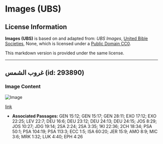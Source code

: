 # Images (UBS)

## License Information

**Images (UBS)** is based on and adapted from: _UBS Images_, [United Bible Societies](https://unitedbiblesocieties.org/), None, which is licensed under a [Public Domain CC0](https://creativecommons.org/public-domain/cc0/).

This markdown version is provided under the same license.



--------------------------------

## غروب الشمس (id: 293890)

### Image Content

![Image](https://cdn.aquifer.bible/aquifer-content/resources/Media/WEB-0751_sunset.jpg)

[link](https://cdn.aquifer.bible/aquifer-content/resources/Media/WEB-0751_sunset.jpg)

* **Associated Passages:** GEN 15:12; GEN 15:17; GEN 28:11; EXO 17:12; EXO 22:25; LEV 22:7; DEU 16:6; DEU 23:12; DEU 24:13; DEU 24:15; JOS 8:29; JOS 10:27; JDG 19:14; 2SA 2:24; 2SA 3:35; 1KI 22:36; 2CH 18:34; PSA 50:1; PSA 104:19; PSA 113:3; ECC 1:5; ISA 60:20; JER 15:9; AMO 8:9; MIC 3:6; MRK 1:32; LUK 4:40; EPH 4:26

